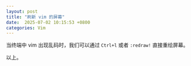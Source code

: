 ```yaml
---
layout: post
title: "刷新 vim 的屏幕"
date:  2025-07-02 10:15:53 +0800
categories: Vim
---
```


当终端中 vim 出现乱码时，我们可以通过 `Ctrl+l` 或者 `:redraw!` 直接重绘屏幕。

以上。

